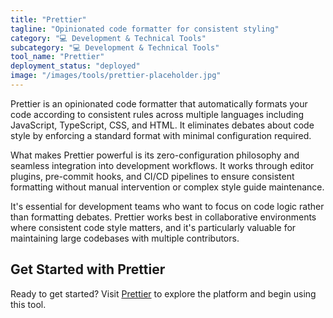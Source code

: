 ```yaml
---
title: "Prettier"
tagline: "Opinionated code formatter for consistent styling"
category: "💻 Development & Technical Tools"
subcategory: "💻 Development & Technical Tools"
tool_name: "Prettier"
deployment_status: "deployed"
image: "/images/tools/prettier-placeholder.jpg"
---
```

Prettier is an opinionated code formatter that automatically formats your code according to consistent rules across multiple languages including JavaScript, TypeScript, CSS, and HTML. It eliminates debates about code style by enforcing a standard format with minimal configuration required.

What makes Prettier powerful is its zero-configuration philosophy and seamless integration into development workflows. It works through editor plugins, pre-commit hooks, and CI/CD pipelines to ensure consistent formatting without manual intervention or complex style guide maintenance.

It's essential for development teams who want to focus on code logic rather than formatting debates. Prettier works best in collaborative environments where consistent code style matters, and it's particularly valuable for maintaining large codebases with multiple contributors.

## Get Started with Prettier

Ready to get started? Visit [Prettier](https://prettier.io) to explore the platform and begin using this tool.